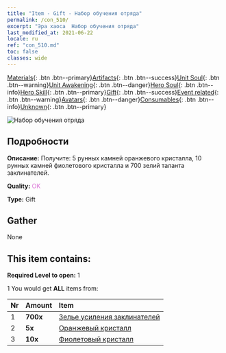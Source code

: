 ```yaml
---
title: "Item - Gift - Набор обучения отряда"
permalink: /con_510/
excerpt: "Эра хаоса  Набор обучения отряда"
last_modified_at: 2021-06-22
locale: ru
ref: "con_510.md"
toc: false
classes: wide
---
```

 [Materials](/ItemsRU/){: .btn .btn--primary}[Artifacts](/ItemsRU/Artifacts/){: .btn .btn--success}[Unit Soul](/ItemsRU/UnitSoul/){: .btn .btn--warning}[Unit Awakening](/ItemsRU/UnitAwakening/){: .btn .btn--danger}[Hero Soul](/ItemsRU/HeroSoul/){: .btn .btn--info}[Hero Skill](/ItemsRU/HeroSkill/){: .btn .btn--primary}[Gift](/ItemsRU/Gift/){: .btn .btn--success}[Event related](/ItemsRU/Events/){: .btn .btn--warning}[Avatars](/ItemsRU/Avatars/){: .btn .btn--danger}[Consumables](/ItemsRU/Consumables/){: .btn .btn--info}[Unknown](/ItemsRU/Unknown/){: .btn .btn--primary}

 ![Набор обучения отряда](/images/t/i_907128.png)

## Подробности
 **Описание:** Получите: 5 рунных камней оранжевого кристалла, 10 рунных камней фиолетового кристалла и 700 зелий таланта заклинателей.

 **Quality:** <span style="color: #DA70D6">OK</span>

 **Type:** Gift

## Gather

  None

## This item contains:

 **Required Level to open:** 1

 1 You would get **ALL** items  from:

  | Nr | Amount |     Item    |
  |:---|:-------|:------------|
  | 1 |  **700x** | [Зелье усиления заклинателей](/ItemsRU/con_790/) |  | 
  | 2 |  **5x** | [Оранжевый кристалл](/ItemsRU/con_730/) |  | 
  | 3 |  **10x** | [Фиолетовый кристалл](/ItemsRU/con_720/) |  | 
